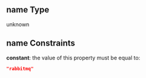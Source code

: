 ## name Type

unknown

## name Constraints

**constant**: the value of this property must be equal to:

```json
"rabbitmq"
```
